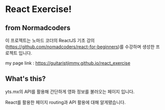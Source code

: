 # React Exercise!

## from Normadcoders

이 프로젝트는 노마드 코더의 ReactJS 기초 강의(https://github.com/nomadcoders/react-for-beginners)를 수강하며 생성한 프로젝트 입니다.

my page link :
https://guitaristjimmy.github.io/react_exercise

## What's this?

yts.mx의 API를 활용해 간단하게 영화 정보를 불러오는 페이지 입니다.

React를 활용한 페이지 routing과 API 활용에 대해 알게됐습니다.
